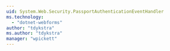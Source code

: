 ```yaml
---
uid: System.Web.Security.PassportAuthenticationEventHandler
ms.technology: 
  - "dotnet-webforms"
author: "tdykstra"
ms.author: "tdykstra"
manager: "wpickett"
---
```

